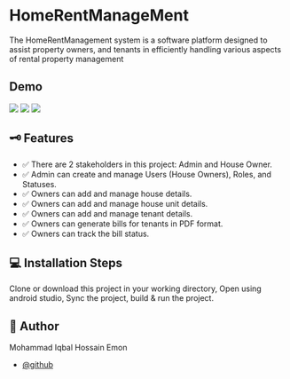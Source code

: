 
# HomeRentManageMent

The HomeRentManagement system is a software platform designed to assist property owners, and tenants in efficiently handling various aspects of rental property management


## Demo

![](picture/activity/1.jpg) ![](picture/activity/2.jpg) ![](picture/activity/3.jpg)

## 🗝 Features

- ✅ There are 2 stakeholders in this project: Admin and House Owner.
- ✅ Admin can create and manage Users (House Owners), Roles, and Statuses.
- ✅ Owners can add and manage house details.
- ✅ Owners can add and manage house unit details.
- ✅ Owners can add and manage tenant details.
- ✅ Owners can generate bills for tenants in PDF format.
- ✅ Owners can track the bill status.

## 💻  Installation Steps
Clone or download this project in your working directory, Open using android studio, Sync the project, build & run the project.
## 🧑 Author
Mohammad Iqbal Hossain Emon
- [@github](https://github.com/iqbal-emon)

